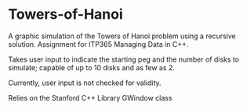 # Towers-of-Hanoi
A graphic simulation of the Towers of Hanoi problem using a recursive solution. Assignment for ITP365 Managing Data in C++.

Takes user input to indicate the starting peg and the number of disks to simulate; capable of up to 10 disks and as few as 2.

Currently, user input is not checked for validity.

Relies on the Stanford C++ Library GWindow class
